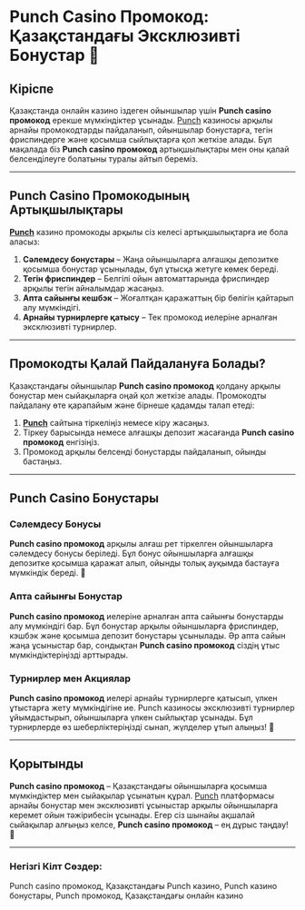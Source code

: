 # Punch Casino Промокод: Қазақстандағы Эксклюзивті Бонустар 🎰

## Кіріспе

Қазақстанда онлайн казино іздеген ойыншылар үшін **Punch casino промокод** ерекше мүмкіндіктер ұсынады. [Punch](https://betpunch1.com/d638d6d39) казиносы арқылы арнайы промокодтарды пайдаланып, ойыншылар бонустарға, тегін фриспиндерге және қосымша сыйлықтарға қол жеткізе алады. Бұл мақалада біз **Punch casino промокод** артықшылықтары мен оны қалай белсенділеуге болатыны туралы айтып береміз.

---

## Punch Casino Промокодының Артықшылықтары

**[Punch](https://betpunch1.com/d638d6d39)** казино промокоды арқылы сіз келесі артықшылықтарға ие бола аласыз:

1. **Сәлемдесу бонустары** – Жаңа ойыншыларға алғашқы депозитке қосымша бонустар ұсынылады, бұл ұтысқа жетуге көмек береді.
2. **Тегін фриспиндер** – Белгілі ойын автоматтарында фриспиндер арқылы тегін айналымдар жасаңыз.
3. **Апта сайынғы кешбэк** – Жоғалтқан қаражаттың бір бөлігін қайтарып алу мүмкіндігі.
4. **Арнайы турнирлерге қатысу** – Тек промокод иелеріне арналған эксклюзивті турнирлер.

---

## Промокодты Қалай Пайдалануға Болады?

Қазақстандағы ойыншылар **Punch casino промокод** қолдану арқылы бонустар мен сыйақыларға оңай қол жеткізе алады. Промокодты пайдалану өте қарапайым және бірнеше қадамды талап етеді:

1. **[Punch](https://betpunch1.com/d638d6d39)** сайтына тіркеліңіз немесе кіру жасаңыз.
2. Тіркеу барысында немесе алғашқы депозит жасағанда **Punch casino промокод** енгізіңіз.
3. Промокод арқылы белсенді бонустарды пайдаланып, ойынды бастаңыз.

---

## Punch Casino Бонустары

### Сәлемдесу Бонусы

**Punch casino промокод** арқылы алғаш рет тіркелген ойыншыларға сәлемдесу бонусы беріледі. Бұл бонус ойыншыларға алғашқы депозитке қосымша қаражат алып, ойынды толық ауқымда бастауға мүмкіндік береді. 🎁

### Апта сайынғы Бонустар

**Punch casino промокод** иелеріне арналған апта сайынғы бонустарды алу мүмкіндігі бар. Бұл бонустар арқылы ойыншыларға фриспиндер, кэшбэк және қосымша депозит бонустары ұсынылады. Әр апта сайын жаңа ұсыныстар бар, сондықтан **Punch casino промокод** сіздің ұтыс мүмкіндіктеріңізді арттырады.

### Турнирлер мен Акциялар

**Punch casino промокод** иелері арнайы турнирлерге қатысып, үлкен ұтыстарға жету мүмкіндігіне ие. Punch казиносы эксклюзивті турнирлер ұйымдастырып, ойыншыларға үлкен сыйлықтар ұсынады. Бұл турнирлерде өз шеберліктеріңізді сынап, жүлделер ұтып алыңыз! 🎉

---

## Қорытынды

**Punch casino промокод** – Қазақстандағы ойыншыларға қосымша мүмкіндіктер мен сыйақылар ұсынатын құрал. [Punch](https://betpunch1.com/d638d6d39) платформасы арнайы бонустар мен эксклюзивті ұсыныстар арқылы ойыншыларға керемет ойын тәжірибесін ұсынады. Егер сіз шынайы ақшалай сыйақылар алғыңыз келсе, **Punch casino промокод** – ең дұрыс таңдау! 🎉

---

### Негізгі Кілт Сөздер:
Punch casino промокод, Қазақстандағы Punch казино, Punch казино бонустары, Punch промокод, Қазақстандағы онлайн казино
